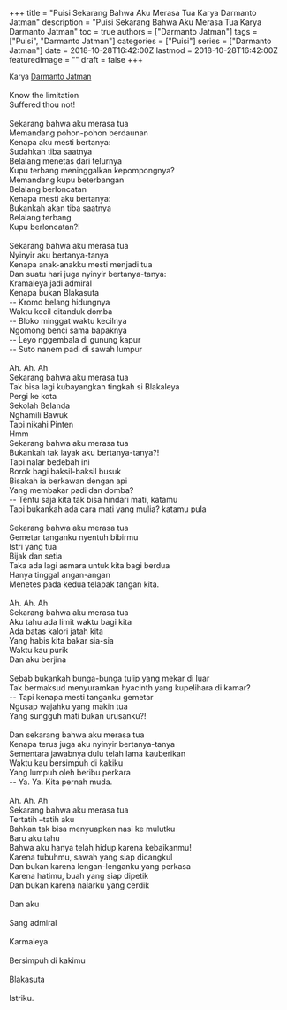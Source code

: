 +++
title = "Puisi Sekarang Bahwa Aku Merasa Tua Karya Darmanto Jatman"
description = "Puisi Sekarang Bahwa Aku Merasa Tua Karya Darmanto Jatman"
toc = true
authors = ["Darmanto Jatman"]
tags = ["Puisi", "Darmanto Jatman"]
categories = ["Puisi"]
series = ["Darmanto Jatman"]
date = 2018-10-28T16:42:00Z
lastmod = 2018-10-28T16:42:00Z
featuredImage = ""
draft = false
+++

<div style="text-align: justify;">
<div style="font-size: small;">Karya <a href="/authors/darmanto-jatman/" target="_blank">Darmanto Jatman</a></div><br />
Know the limitation<br />Suffered thou not!<br /><br />Sekarang bahwa aku merasa tua<br />Memandang pohon-pohon berdaunan<br />Kenapa aku mesti bertanya:<br />Sudahkah tiba saatnya<br />Belalang menetas dari telurnya<br />Kupu terbang meninggalkan kepompongnya?<br />Memandang kupu beterbangan<br />Belalang berloncatan<br />Kenapa mesti aku bertanya:<br />Bukankah akan tiba saatnya<br />Belalang terbang<br />Kupu berloncatan?!<br /><br />Sekarang bahwa aku merasa tua<br />Nyinyir aku bertanya-tanya<br />Kenapa anak-anakku mesti menjadi tua<br />Dan suatu hari juga nyinyir bertanya-tanya:<br />Kramaleya jadi admiral<br />Kenapa bukan Blakasuta<br />-- Kromo belang hidungnya<br />Waktu kecil ditanduk domba<br />-- Bloko minggat waktu kecilnya<br />Ngomong benci sama bapaknya<br />-- Leyo nggembala di gunung kapur<br />-- Suto nanem padi di sawah lumpur<br /><br />Ah. Ah. Ah<br />Sekarang bahwa aku merasa tua<br />Tak bisa lagi kubayangkan tingkah si Blakaleya<br />Pergi ke kota<br />Sekolah Belanda<br />Nghamili Bawuk<br />Tapi nikahi Pinten<br />Hmm<br />Sekarang bahwa aku merasa tua<br />Bukankah tak layak aku bertanya-tanya?!<br />Tapi nalar bedebah ini<br />Borok bagi baksil-baksil busuk<br />Bisakah ia berkawan dengan api<br />Yang membakar padi dan domba?<br />-- Tentu saja kita tak bisa hindari mati, katamu<br />Tapi bukankah ada cara mati yang mulia? katamu pula<br /><br />Sekarang bahwa aku merasa tua<br />Gemetar tanganku nyentuh bibirmu<br />Istri yang tua<br />Bijak dan setia<br />Taka ada lagi asmara untuk kita bagi berdua<br />Hanya tinggal angan-angan<br />Menetes pada kedua telapak tangan kita.<br /><br />Ah. Ah. Ah<br />Sekarang bahwa aku merasa tua<br />Aku tahu ada limit waktu bagi kita<br />Ada batas kalori jatah kita<br />Yang habis kita bakar sia-sia<br />Waktu kau purik<br />Dan aku berjina<br /><br />Sebab bukankah bunga-bunga tulip yang mekar di luar<br />Tak bermaksud menyuramkan hyacinth yang kupelihara di kamar?<br />-- Tapi kenapa mesti tanganku gemetar<br />Ngusap wajahku yang makin tua<br />Yang sungguh mati bukan urusanku?!<br /><br />Dan sekarang bahwa aku merasa tua<br />Kenapa terus juga aku nyinyir bertanya-tanya<br />Sementara jawabnya dulu telah lama kauberikan<br />Waktu kau bersimpuh di kakiku<br />Yang lumpuh oleh beribu perkara<br />-- Ya. Ya. Kita pernah muda.<br /><br />Ah. Ah. Ah<br />Sekarang bahwa aku merasa tua<br />Tertatih –tatih aku<br />Bahkan tak bisa menyuapkan nasi ke mulutku<br />Baru aku tahu<br />Bahwa aku hanya telah hidup karena kebaikanmu!<br />Karena tubuhmu, sawah yang siap dicangkul<br />Dan bukan karena lengan-lenganku yang perkasa<br />Karena hatimu, buah yang siap dipetik<br />Dan bukan karena nalarku yang cerdik<br /><br />Dan aku<br /><br />Sang admiral<br /><br />Karmaleya<br /><br />Bersimpuh di kakimu<br /><br />Blakasuta<br /><br />Istriku.</div>
